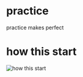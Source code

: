 # practice
practice makes perfect

# how this start
![how this start](https://wx4.sinaimg.cn/mw1024/5a1a91eegy1g1t8z4nhq3j21i20u0gss.jpg)
